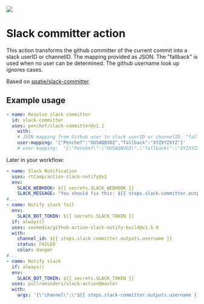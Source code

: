 
[<img src="https://github-ads.s3.eu-central-1.amazonaws.com/support-ukraine.svg?t=1" />](https://supportukrainenow.org)

# Slack committer action

This action transforms the github committer of the current commit into a slack userID or channelID. The mapping provided as JSON. The "fallback" is used when no user can be determined. The github username look up ignores cases.

Based on [spatie/slack-committer](https://github.com/spatie/slack-committer)

## Example usage

```yaml
- name: Resolve slack committer
  id: slack-committer
  uses: penchef/slack-committer@v1.1
    with:
    # JSON mapping from Github user to slack userID or channelID. "fallback" is used when no user was found.
    user-mapping: '{"Penchef":"UUSAQBVDZ","fallback":"XYZXYZXYZ"}'
    # user-mapping:  "{\"Penchef\":\"UUSAQBVDZ\",\"fallback\":\"XYZXYZXYZ\"}"
```

Later in your workflow:

```yml
- name: Slack Notification
  uses: rtCamp/action-slack-notify@v2
  env:
    SLACK_WEBHOOK: ${{ secrets.SLACK_WEBHOOK }}
    SLACK_MESSAGE: "You should fix this: ${{ steps.slack-committer.outputs.username }}"
#...
- name: Notify slack fail
  env:
    SLACK_BOT_TOKEN: ${{ secrets.SLACK_TOKEN }}
  if: always()
  uses: voxmedia/github-action-slack-notify-build@v1.5.0
  with:
    channel_id: ${{ steps.slack-committer.outputs.username }}
    status: FAILED
    color: danger
#...
- name: Notify slack
  if: always()
  env:
    SLACK_BOT_TOKEN: ${{ secrets.SLACK_TOKEN }}
  uses: pullreminders/slack-action@master
  with:
    args: '{\"channel\":\"${{ steps.slack-committer.outputs.username }}"\",\"text\":\"Hello world\"}'
```

